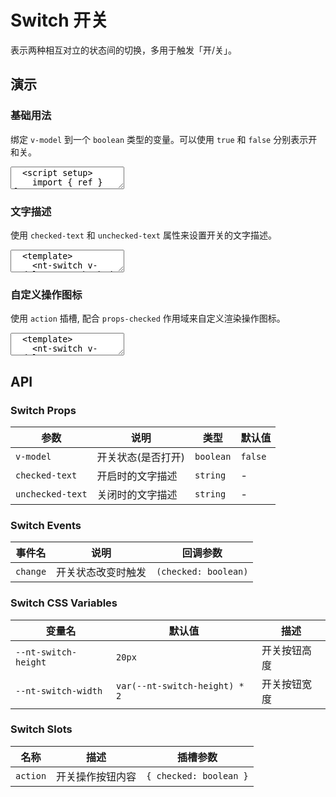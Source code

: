 # Switch 开关

表示两种相互对立的状态间的切换，多用于触发「开/关」。

## 演示

<script setup>
  import { ref } from 'vue'
  import { Switch, MoonIcon, SunIcon } from '../../src'

  const open = ref(true);
</script>

### 基础用法

绑定 `v-model` 到一个 `boolean` 类型的变量。可以使用 `true` 和 `false` 分别表示开和关。

<ClientOnly>
  <CodePreview>
  <textarea lang="vue">
  <script setup>
    import { ref } from 'vue';
    const open = ref(true);
  </script>
  <template>
    <nt-switch v-model="open"></nt-switch>
  </template>
  </textarea>
  <template #preview>
    <Switch v-model="open"></Switch>
  </template>
  </CodePreview>
</ClientOnly>

### 文字描述

使用 `checked-text` 和 `unchecked-text` 属性来设置开关的文字描述。

<ClientOnly>
  <CodePreview>
  <textarea lang="vue">
  <template>
    <nt-switch v-model="open" checked-text="Y" unchecked-text="N"></nt-switch>
  </template>
  </textarea>
  <template #preview>
    <Switch v-model="open" checked-text="Y" unchecked-text="N"></Switch>
  </template>
  </CodePreview>
</ClientOnly>

### 自定义操作图标

使用 `action` 插槽, 配合 `props-checked` 作用域来自定义渲染操作图标。

<ClientOnly>
  <CodePreview>
  <textarea lang="vue-html">
  <template>
    <nt-switch v-model="open">
      <template #action="slotProp">
        <nt-moon-icon v-if="slotProp.checked"></nt-moon-icon>
        <nt-sun-icon v-else></nt-sun-icon>
      </template>
    </nt-switch>
  </template>
  </textarea>
  <template #preview>
    <Switch v-model="open">
      <template #action="slotProp">
        <MoonIcon v-if="slotProp.checked"></MoonIcon>
        <SunIcon v-else></SunIcon>
      </template>
    </Switch>
  </template>
  </CodePreview>
</ClientOnly>

## API

### Switch Props

| 参数             | 说明               | 类型      | 默认值  |
| ---------------- | ------------------ | --------- | ------- |
| `v-model`        | 开关状态(是否打开) | `boolean` | `false` |
| `checked-text`   | 开启时的文字描述   | `string`  | -       |
| `unchecked-text` | 关闭时的文字描述   | `string`  | -       |

### Switch Events

| 事件名   | 说明               | 回调参数             |
| -------- | ------------------ | -------------------- |
| `change` | 开关状态改变时触发 | `(checked: boolean)` |

### Switch CSS Variables

| 变量名               | 默认值                        | 描述         |
| -------------------- | ----------------------------- | ------------ |
| `--nt-switch-height` | `20px`                        | 开关按钮高度 |
| `--nt-switch-width`  | `var(--nt-switch-height) * 2` | 开关按钮宽度 |

### Switch Slots

<!-- prettier-ignore -->
| 名称 | 描述 | 插槽参数 |
| --- | --- | --- |
| `action` | 开关操作按钮内容 | `{ checked: boolean }` |
